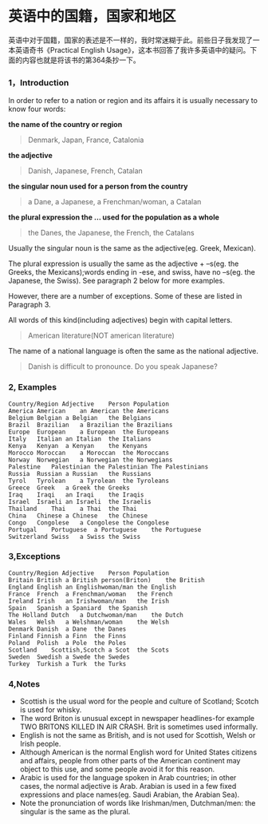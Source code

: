 英语中的国籍，国家和地区
=========

英语中对于国籍，国家的表述是不一样的，我时常迷糊于此。前些日子我发现了一本英语奇书《Practical English Usage》，这本书回答了我许多英语中的疑问。下面的内容也就是将该书的第364条抄一下。

### 1，Introduction

In order to refer to a nation or region and its affairs it is usually necessary to know four words:

**the name of the country or region**

> Denmark, Japan, France, Catalonia

**the adjective**

> Danish, Japanese, French, Catalan

**the singular noun used for a person from the country**

> a Dane, a Japanese, a Frenchman/woman, a Catalan

**the plural expression the … used for the population as a whole**

> the Danes, the Japanese, the French, the Catalans

Usually the singular noun is the same as the adjective(eg. Greek, Mexican).

The plural expression is usually the same as the adjective + –s(eg. the Greeks, the Mexicans);words ending in -ese, and swiss, have no –s(eg. the Japanese, the Swiss). See paragraph 2 below for more examples.

However, there are a number of exceptions. Some of these are listed in Paragraph 3.

All words of this kind(including adjectives) begin with capital letters.

> American literature(NOT american literature)

The name of a national language is often the same as the national adjective.

> Danish is difficult to pronounce.  Do you speak Japanese?

### 2, Examples

```text
Country/Region Adjective	Person Population
America	American	an American	the Americans
Belgium	Belgian	a Belgian	the Belgians
Brazil	Brazilian	a Brazilian	the Brazilians
Europe	European	a European	the Europeans
Italy	Italian	an Italian	the Italians
Kenya	Kenyan	a Kenyan	the Kenyans
Morocco	Moroccan	a Moroccan	the Moroccans
Norway	Norwegian	a Norwegian	the Norwegians
Palestine	Palestinian	the Palestinian	The Palestinians
Russia	Russian	a Russian	the Russians
Tyrol	Tyrolean	a Tyrolean	the Tyroleans
Greece	Greek	a Greek	the Greeks
Iraq	Iraqi	an Iraqi	the Iraqis
Israel	Israeli	an Israeli	the Israelis
Thailand	Thai	a Thai	the Thai
China	Chinese	a Chinese	the Chinese
Congo	Congolese	a Congolese	the Congolese
Portugal	Portuguese	a Portuguese	the Portuguese
Switzerland	Swiss	a Swiss	the Swiss
```

### 3,Exceptions

```text
Country/Region Adjective	Person Population
Britain British a British person(Briton)	the British
England	English	an Englishwoman/man	the English
France	French	a Frenchman/woman	the French
Ireland	Irish	an Irishwoman/man	the Irish
Spain	Spanish	a Spaniard	the Spanish
The Holland	Dutch	a Dutchwoman/man	the Dutch
Wales	Welsh	a Welshman/woman	the Welsh
Denmark	Danish	a Dane	the Danes
Finland	Finnish	a Finn	the Finns
Poland	Polish	a Pole	the Poles
Scotland	Scottish,Scotch	a Scot	the Scots
Sweden	Swedish	a Swede	the Swedes
Turkey	Turkish	a Turk	the Turks
```

### 4,Notes

- Scottish is the usual word for the people and culture of Scotland; Scotch is used for whisky.
- The word Briton is unusual except in newspaper headlines-for example TWO BRITONS KILLED IN AIR CRASH. Brit is sometimes used informally.
- English is not the same as British, and is not used for Scottish, Welsh or Irish people.
- Although American is the normal English word for United States citizens and affairs, people from other parts of the American continent may object to this use, and some people avoid it for this reason.
- Arabic is used for the language spoken in Arab countries; in other cases, the normal adjective is Arab. Arabian is used in a few fixed expressions and place names(eg. Saudi Arabian, the Arabian Sea).
- Note the pronunciation of words like Irishman/men, Dutchman/men: the singular is the same as the plural.
